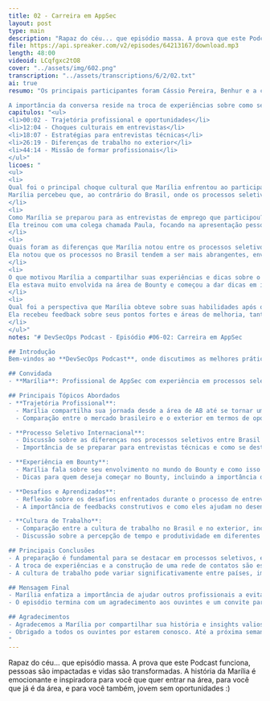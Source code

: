 ```yaml
---
title: 02 - Carreira em AppSec
layout: post
type: main
description: "Rapaz do céu... que episódio massa. A prova que este Podcast funciona, pessoas são impactadas e vidas são transformadas. A história da Marília é emocionante e inspiradora para você que quer entrar na área, para você que já é da área, e para você também, jovem sem oportunidades :)"
file: https://api.spreaker.com/v2/episodes/64213167/download.mp3
length: 48:00
videoid: LCqfgxc2tO8
cover: "../assets/img/602.png"
transcription: "../assets/transcriptions/6/2/02.txt"
ai: true
resumo: "Os principais participantes foram Cássio Pereira, Benhur e a convidada Marília. A discussão girou em torno da trajetória profissional de Marília, que fez a transição de uma carreira em segurança da informação para oportunidades no exterior, destacando as diferenças nos processos seletivos entre o Brasil e o exterior. O episódio ocorreu em outubro de 2023, com lançamentos nos dias 23 e 29. 

A importância da conversa reside na troca de experiências sobre como se preparar para entrevistas internacionais, as expectativas em relação à cultura de trabalho fora do Brasil e a necessidade de habilidades técnicas específicas. Marília compartilhou suas vivências, incluindo desafios enfrentados e estratégias que a ajudaram a se destacar em processos seletivos. O episódio também enfatiza a escassez de profissionais qualificados na área de segurança da informação, ressaltando a missão de formar novos talentos. A troca de conhecimentos e dicas práticas visa ajudar ouvintes a evitar erros comuns e a se preparar melhor para o mercado global."
capitulos: "<ul>
<li>00:02 - Trajetória profissional e oportunidades</li>
<li>12:04 - Choques culturais em entrevistas</li>
<li>18:07 - Estratégias para entrevistas técnicas</li>
<li>26:19 - Diferenças de trabalho no exterior</li>
<li>44:14 - Missão de formar profissionais</li>
</ul>"
licoes: "
<ul>
<li>
Qual foi o principal choque cultural que Marília enfrentou ao participar de processos seletivos fora do Brasil?
Marília percebeu que, ao contrário do Brasil, onde os processos seletivos costumam avaliar a cultura e a personalidade do candidato, no exterior o foco estava mais nas habilidades técnicas, o que foi um grande choque para ela.
</li>
<li>
Como Marília se preparou para as entrevistas de emprego que participou?
Ela treinou com uma colega chamada Paula, focando na apresentação pessoal e nas perguntas básicas, além de se preparar para apresentar seus projetos de forma técnica, o que a ajudou a avançar nas etapas do processo seletivo.
</li>
<li>
Quais foram as diferenças que Marília notou entre os processos seletivos no Brasil e no exterior?
Ela notou que os processos no Brasil tendem a ser mais abrangentes, envolvendo uma avaliação mais profunda das habilidades interpessoais e culturais, enquanto no exterior o foco era mais técnico e direto.
</li>
<li>
O que motivou Marília a compartilhar suas experiências e dicas sobre o mundo do Bounty?
Ela estava muito envolvida na área de Bounty e começou a dar dicas em inglês no LinkedIn, o que gerou interesse e resultou em uma oportunidade de emprego após um post viralizar.
</li>
<li>
Qual foi a perspectiva que Marília obteve sobre suas habilidades após o processo seletivo?
Ela recebeu feedback sobre seus pontos fortes e áreas de melhoria, tanto quando foi aprovada quanto quando foi reprovada, o que lhe proporcionou uma visão clara do que as empresas esperam de profissionais na área de segurança.
</li>
</ul>"
notes: "# DevSecOps Podcast - Episódio #06-02: Carreira em AppSec

## Introdução
Bem-vindos ao **DevSecOps Podcast**, onde discutimos as melhores práticas e tendências em segurança de aplicações e tecnologia. Neste episódio, nossos hosts Cássio Pereira, Benhur e Marcos Santos recebem a convidada Marília, que compartilha sua trajetória profissional e experiências no campo de Application Security (AppSec).

## Convidada
- **Marília**: Profissional de AppSec com experiência em processos seletivos internacionais e envolvimento na comunidade de segurança.

## Principais Tópicos Abordados
- **Trajetória Profissional**:
  - Marília compartilha sua jornada desde a área de AB até se tornar uma profissional reconhecida em TI.
  - Comparação entre o mercado brasileiro e o exterior em termos de oportunidades e processos seletivos.

- **Processo Seletivo Internacional**:
  - Discussão sobre as diferenças nos processos seletivos entre Brasil e outros países.
  - Importância de se preparar para entrevistas técnicas e como se destacar.

- **Experiência em Bounty**:
  - Marília fala sobre seu envolvimento no mundo do Bounty e como isso a ajudou a se conectar com outros profissionais.
  - Dicas para quem deseja começar no Bounty, incluindo a importância de compartilhar conhecimento.

- **Desafios e Aprendizados**:
  - Reflexão sobre os desafios enfrentados durante o processo de entrevistas e como superá-los.
  - A importância de feedbacks construtivos e como eles ajudam no desenvolvimento profissional.

- **Cultura de Trabalho**:
  - Comparação entre a cultura de trabalho no Brasil e no exterior, incluindo a flexibilidade e a autonomia no trabalho.
  - Discussão sobre a percepção de tempo e produtividade em diferentes ambientes de trabalho.

## Principais Conclusões
- A preparação é fundamental para se destacar em processos seletivos, especialmente em ambientes internacionais.
- A troca de experiências e a construção de uma rede de contatos são essenciais para o crescimento na área de segurança.
- A cultura de trabalho pode variar significativamente entre países, impactando a forma como os profissionais se relacionam e trabalham.

## Mensagem Final
- Marília enfatiza a importância de ajudar outros profissionais a evitar os desafios que enfrentou, compartilhando dicas e experiências.
- O episódio termina com um agradecimento aos ouvintes e um convite para que continuem acompanhando o **DevSecOps Podcast**.

## Agradecimentos
- Agradecemos a Marília por compartilhar sua história e insights valiosos.
- Obrigado a todos os ouvintes por estarem conosco. Até a próxima semana!
"
---
```


Rapaz do céu... que episódio massa. A prova que este Podcast funciona, pessoas são impactadas e vidas são transformadas. A história da Marília é emocionante e inspiradora para você que quer entrar na área, para você que já é da área, e para você também, jovem sem oportunidades :)